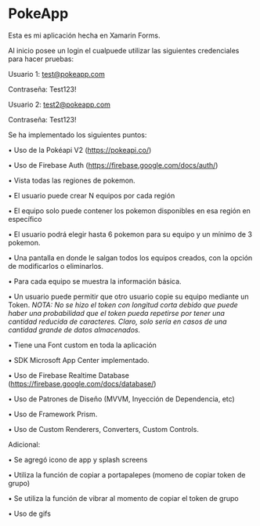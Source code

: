 # PokeApp

Esta es mi aplicación hecha en Xamarin Forms.

Al inicio posee un login el cualpuede utilizar las siguientes credenciales para hacer pruebas:

Usuario 1: test@pokeapp.com

Contraseña: Test123!


Usuario 2: test2@pokeapp.com

Contraseña: Test123!


Se ha implementado los siguientes puntos:

• Uso de la Pokéapi V2 (https://pokeapi.co/)

• Uso de Firebase Auth (https://firebase.google.com/docs/auth/)

• Vista todas las regiones de pokemon.

• El usuario puede crear N equipos por cada región

• El equipo solo puede contener los pokemon disponibles en esa región en específico

• El usuario podrá elegir hasta 6 pokemon para su equipo y un mínimo de 3 pokemon.

• Una pantalla en donde le salgan todos los equipos creados, con la opción de modificarlos o eliminarlos.

• Para cada equipo se muestra la información básica.

• Un usuario puede permitir que otro usuario copie su equipo mediante un Token.
  *NOTA: No se hizo el token con longitud corta debido que puede haber una probabilidad que el token pueda repetirse por tener una               cantidad reducida de caracteres. Claro, solo sería en casos de una cantidad grande de datos almacenados.*
  
  
• Tiene una Font custom en toda la aplicación

• SDK Microsoft App Center implementado.

• Uso de Firebase Realtime Database (https://firebase.google.com/docs/database/)

• Uso de Patrones de Diseño (MVVM, Inyección de Dependencia, etc)

• Uso de Framework Prism.

• Uso de Custom Renderers, Converters, Custom Controls.


Adicional:

• Se agregó icono de app y splash screens

• Utiliza la función de copiar a portapalepes (momeno de copiar token de grupo)

• Se utiliza la función de vibrar al momento de copiar el token de grupo

• Uso de gifs

